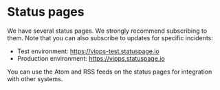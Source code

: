 <!-- START_METADATA
---
title: Status pages
sidebar_position: 70
pagination_next: null
pagination_prev: null
---
END_METADATA -->

# Status pages

We have several status pages. We strongly recommend subscribing to them.
Note that you can also subscribe to updates for specific incidents:

- Test environment: <https://vipps-test.statuspage.io>
- Production environment: <https://vipps.statuspage.io>

You can use the Atom and RSS feeds on the status pages for integration with other systems.
